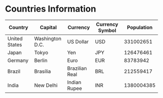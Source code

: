 # Countries Information

| **Country**      | **Capital**       | **Currency**      | **Currency Symbol** | **Population** |
|------------------|-------------------|-------------------|----------------------|----------------|
| United States    | Washington D.C.   | US Dollar        | USD                  | 331002651      |
| Japan            | Tokyo             | Yen              | JPY                  | 126476461      |
| Germany          | Berlin            | Euro             | EUR                  | 83783942       |
| Brazil           | Brasília          | Brazilian Real   | BRL                  | 212559417      |
| India            | New Delhi         | Indian Rupee     | INR                  | 1380004385     |
